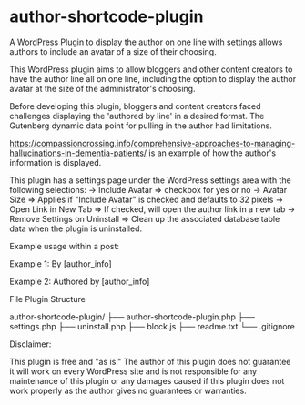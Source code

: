 # author-shortcode-plugin
A WordPress Plugin to display the author on one line with settings allows authors to include an avatar of a size of their choosing.

This WordPress plugin aims to allow bloggers and other content creators to have the author line all on one line, including the option to display the author avatar at the size of the administrator's choosing.  

Before developing this plugin, bloggers and content creators faced challenges displaying the 'authored by line' in a desired format.  The Gutenberg dynamic data point for pulling in the author had limitations. 

https://compassioncrossing.info/comprehensive-approaches-to-managing-hallucinations-in-dementia-patients/ is an example of how the author's information is displayed.

This plugin has a settings page under the WordPress settings area with the following selections:
-> Include Avatar => checkbox for yes or no
-> Avatar Size => Applies if "Include Avatar" is checked and defaults to 32 pixels
-> Open Link in New Tab => If checked, will open the author link in a new tab
-> Remove Settings on Uninstall => Clean up the associated database table data when the plugin is uninstalled.

Example usage within a post:

Example 1:
	By [author_info]

Example 2:
	Authored by [author_info]

File Plugin Structure

author-shortcode-plugin/
├── author-shortcode-plugin.php
├── settings.php
├── uninstall.php
├── block.js
├── readme.txt
└── .gitignore

Disclaimer:

This plugin is free and "as is."  The author of this plugin does not guarantee it will work on every WordPress site and is not responsible for any maintenance of this plugin or any damages caused if this plugin does not work properly as the author gives no guarantees or warranties.
